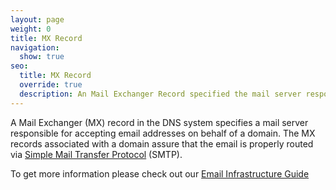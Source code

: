 ```yaml
---
layout: page
weight: 0
title: MX Record
navigation:
  show: true
seo:
  title: MX Record
  override: true
  description: An Mail Exchanger Record specified the mail server responsible for accepting email on behalf of a domain
---
```


A Mail Exchanger (MX) record in the DNS system specifies a mail server responsible for accepting email addresses on behalf of a domain. The MX records associated with a domain assure that the email is properly routed via [Simple Mail Transfer Protocol]({{root_url}}/Glossary/smtp.html) (SMTP).

To get more information please check out our [Email Infrastructure Guide](http://resources.sendgrid.com/email-infrastructure-guide/?mc=SendGrid%20Documentation)
 
